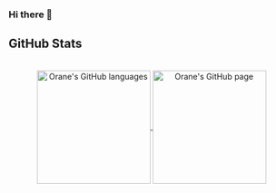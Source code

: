 ### Hi there 👋

<!--
**OraneD/OraneD** is a ✨ _special_ ✨ repository because its `README.md` (this file) appears on your GitHub profile.

Here are some ideas to get you started:

- 🔭 I’m currently working on ...
- 🌱 I’m currently learning ...
- 👯 I’m looking to collaborate on ...
- 🤔 I’m looking for help with ...
- 💬 Ask me about ...
- 📫 How to reach me: ...
- 😄 Pronouns: ...
- ⚡ Fun fact: ...
-->
## GitHub Stats
</br>
<div align="center"> 
   <a href="https://github.com/OraneD" >
     <img align="center" src="https://github-readme-stats.vercel.app/api/top-langs/?username=OraneD&langs_count=3&theme="maroongold" alt="Orane's GitHub languages" height="200"/>
   </a>
   
   <a href="https://github.com/OraneD">
       <img align="center" src="https://github-readme-stats.vercel.app/api/?username=OraneD&theme=react&show_icons=true" alt="Orane's GitHub page" height="200"/>
   </a>
</div>
